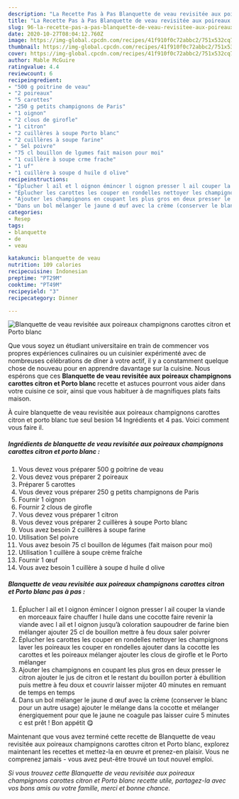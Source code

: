 ```yaml
---
description: "La Recette Pas à Pas Blanquette de veau revisitée aux poireaux champignons carottes citron et Porto blanc"
title: "La Recette Pas à Pas Blanquette de veau revisitée aux poireaux champignons carottes citron et Porto blanc"
slug: 96-la-recette-pas-a-pas-blanquette-de-veau-revisitee-aux-poireaux-champignons-carottes-citron-et-porto-blanc
date: 2020-10-27T08:04:12.760Z
image: https://img-global.cpcdn.com/recipes/41f910f0c72abbc2/751x532cq70/blanquette-de-veau-revisitee-aux-poireaux-champignons-carottes-citron-et-porto-blanc-photo-principale-de-la-recette.jpg
thumbnail: https://img-global.cpcdn.com/recipes/41f910f0c72abbc2/751x532cq70/blanquette-de-veau-revisitee-aux-poireaux-champignons-carottes-citron-et-porto-blanc-photo-principale-de-la-recette.jpg
cover: https://img-global.cpcdn.com/recipes/41f910f0c72abbc2/751x532cq70/blanquette-de-veau-revisitee-aux-poireaux-champignons-carottes-citron-et-porto-blanc-photo-principale-de-la-recette.jpg
author: Mable McGuire
ratingvalue: 4.4
reviewcount: 6
recipeingredient:
- "500 g poitrine de veau"
- "2 poireaux"
- "5 carottes"
- "250 g petits champignons de Paris"
- "1 oignon"
- "2 clous de girofle"
- "1 citron"
- "2 cuillères à soupe Porto blanc"
- "2 cuillères à soupe farine"
- " Sel poivre"
- "75 cl bouillon de lgumes fait maison pour moi"
- "1 cuillère à soupe crme frache"
- "1 uf"
- "1 cuillère à soupe d huile d olive"
recipeinstructions:
- "Éplucher l ail et l oignon émincer l oignon presser l ail couper la viande en morceaux faire chauffer l huile dans une cocotte faire revenir la viande avec l ail et l oignon jusqu’à coloration saupoudrer de farine bien mélanger ajouter 25 cl de bouillon mettre à feu doux saler poivrer"
- "Éplucher les carottes les couper en rondelles nettoyer les champignons laver les poireaux les couper en rondelles ajouter dans la cocotte les carottes et les poireaux mélanger ajouter les clous de girofle et le Porto mélanger"
- "Ajouter les champignons en coupant les plus gros en deux presser le citron ajouter le jus de citron et le restant du bouillon porter à ébullition puis mettre à feu doux et couvrir laisser mijoter 40 minutes en remuant de temps en temps"
- "Dans un bol mélanger le jaune d œuf avec la crème (conserver le blanc pour un autre usage) ajouter le mélange dans la cocotte et mélanger énergiquement pour que le jaune ne coagule pas laisser cuire 5 minutes c est prêt ! Bon appétit 😋"
categories:
- Resep
tags:
- blanquette
- de
- veau

katakunci: blanquette de veau 
nutrition: 109 calories
recipecuisine: Indonesian
preptime: "PT29M"
cooktime: "PT49M"
recipeyield: "3"
recipecategory: Dinner

---
```



![Blanquette de veau revisitée aux poireaux champignons carottes citron et Porto blanc](https://img-global.cpcdn.com/recipes/41f910f0c72abbc2/751x532cq70/blanquette-de-veau-revisitee-aux-poireaux-champignons-carottes-citron-et-porto-blanc-photo-principale-de-la-recette.jpg)

Que vous soyez un étudiant universitaire en train de commencer vos propres expériences culinaires ou un cuisinier expérimenté avec de nombreuses célébrations de dîner à votre actif, il y a constamment quelque chose de nouveau pour en apprendre davantage sur la cuisine. Nous espérons que ces <strong> Blanquette de veau revisitée aux poireaux champignons carottes citron et Porto blanc </strong> recette et astuces pourront vous aider dans votre cuisine ce soir, ainsi que vous habituer à de magnifiques plats faits maison.

<!--inarticleads1-->

À cuire blanquette de veau revisitée aux poireaux champignons carottes citron et porto blanc tue seul besion 14 Ingrédients et 4 pas. Voici comment vous faire il.

##### Ingrédients de blanquette de veau revisitée aux poireaux champignons carottes citron et porto blanc :

1. Vous devez vous préparer 500 g poitrine de veau
1. Vous devez vous préparer 2 poireaux
1. Préparer 5 carottes
1. Vous devez vous préparer 250 g petits champignons de Paris
1. Fournir 1 oignon
1. Fournir 2 clous de girofle
1. Vous devez vous préparer 1 citron
1. Vous devez vous préparer 2 cuillères à soupe Porto blanc
1. Vous avez besoin 2 cuillères à soupe farine
1. Utilisation  Sel poivre
1. Vous avez besoin 75 cl bouillon de légumes (fait maison pour moi)
1. Utilisation 1 cuillère à soupe crème fraîche
1. Fournir 1 œuf
1. Vous avez besoin 1 cuillère à soupe d huile d olive




<!--inarticleads2-->

##### Blanquette de veau revisitée aux poireaux champignons carottes citron et Porto blanc pas à pas :

1. Éplucher l ail et l oignon émincer l oignon presser l ail couper la viande en morceaux faire chauffer l huile dans une cocotte faire revenir la viande avec l ail et l oignon jusqu’à coloration saupoudrer de farine bien mélanger ajouter 25 cl de bouillon mettre à feu doux saler poivrer
1. Éplucher les carottes les couper en rondelles nettoyer les champignons laver les poireaux les couper en rondelles ajouter dans la cocotte les carottes et les poireaux mélanger ajouter les clous de girofle et le Porto mélanger
1. Ajouter les champignons en coupant les plus gros en deux presser le citron ajouter le jus de citron et le restant du bouillon porter à ébullition puis mettre à feu doux et couvrir laisser mijoter 40 minutes en remuant de temps en temps
1. Dans un bol mélanger le jaune d œuf avec la crème (conserver le blanc pour un autre usage) ajouter le mélange dans la cocotte et mélanger énergiquement pour que le jaune ne coagule pas laisser cuire 5 minutes c est prêt ! Bon appétit 😋




<!--inarticleads1-->

<p>
Maintenant que vous avez terminé cette recette de Blanquette de veau revisitée aux poireaux champignons carottes citron et Porto blanc, explorez maintenant les recettes et mettez-la en œuvre et prenez-en plaisir. Vous ne comprenez jamais - vous avez peut-être trouvé un tout nouvel emploi.
</p>

<p>
<i>Si vous trouvez cette Blanquette de veau revisitée aux poireaux champignons carottes citron et Porto blanc recette utile, partagez-la avec vos bons amis ou votre famille, merci et bonne chance.</i>
</p>
